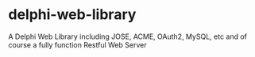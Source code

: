 # delphi-web-library
A Delphi Web Library including JOSE, ACME, OAuth2, MySQL, etc and of course a fully function Restful Web Server
